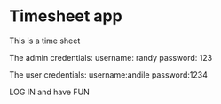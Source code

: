 # Timesheet app

This is a time sheet

The admin credentials: 
          username: randy
          password: 123
          
The user credentials:
          username:andile
          password:1234
          
LOG IN and have FUN
          
